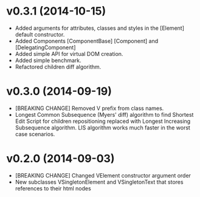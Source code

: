 # v0.3.1 (2014-10-15)

- Added arguments for attributes, classes and styles in the [Element]
  default constructor.
- Added Components [ComponentBase] [Component] and [DelegatingComponent]
- Added simple API for virtual DOM creation.
- Added simple benchmark.
- Refactored children diff algorithm.

# v0.3.0 (2014-09-19)

- [BREAKING CHANGE] Removed V prefix from class names.
- Longest Common Subsequence (Myers' diff) algorithm to find Shortest
  Edit Script for children repositioning replaced with Longest
  Increasing Subsequence algorithm. LIS algorithm works much faster in
  the worst case scenarios.

# v0.2.0 (2014-09-03)

- [BREAKING CHANGE] Changed VElement constructor argument order
- New subclasses VSingletonElement and VSingletonText that stores
  references to their html nodes